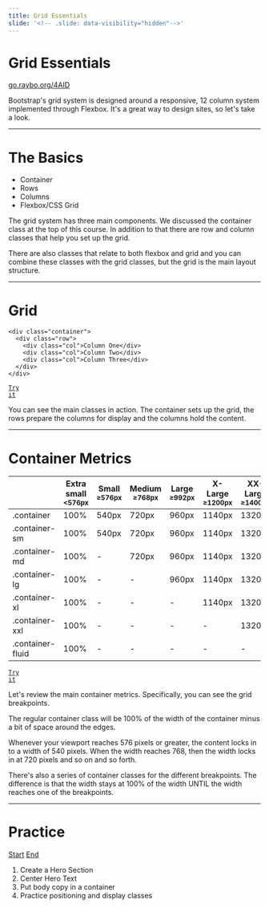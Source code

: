```yaml
---
title: Grid Essentials
slide: '<!-- .slide: data-visibility="hidden"-->'
---
```


<!-- .slide: data-state="layout-title" class="bg-dark"-->

# Grid Essentials

<div class="slide-link"><a href="https://go.raybo.org/4AID"><i class="fab fa-slideshare"></i> go.raybo.org/4AID</a></div>

> >

Bootstrap's grid system is designed around a responsive, 12 column system implemented through Flexbox. It's a great way to design sites, so let's take a look.

---

# The Basics

- Container
- Rows
- Columns
- Flexbox/CSS Grid

> >

The grid system has three main components. We discussed the container class at the top of this course. In addition to that there are row and column classes that help you set up the grid.

There are also classes that relate to both flexbox and grid and you can combine these classes with the grid classes, but the grid is the main layout structure.

---

# Grid

```
<div class="container">
  <div class="row">
    <div class="col">Column One</div>
    <div class="col">Column Two</div>
    <div class="col">Column Three</div>
  </div>
</div>
```

<a href="https://codepen.io/planetoftheweb/pen/VwPxNMR" target="_blank"><code class="code-royal">Try it</code></a>

> >

You can see the main classes in action. The container sets up the grid, the rows prepare the columns for display and the columns hold the content.

---

# Container Metrics

|                  | Extra small<br><small><576px</small> | Small<br><small>≥576px</small> | Medium<br><small>≥768px</small> | Large<br><small>≥992px</small> | X-Large<br><small>≥1200px</small> | XX-Large<br><small>≥1400px</small> |
| ---------------- | ------------------------------------ | ------------------------------ | ------------------------------- | ------------------------------ | --------------------------------- | ---------------------------------- |
| .container       | 100%                                 | 540px                          | 720px                           | 960px                          | 1140px                            | 1320px                             |
| .container-sm    | 100%                                 | 540px                          | 720px                           | 960px                          | 1140px                            | 1320px                             |
| .container-md    | 100%                                 | -                              | 720px                           | 960px                          | 1140px                            | 1320px                             |
| .container-lg    | 100%                                 | -                              | -                               | 960px                          | 1140px                            | 1320px                             |
| .container-xl    | 100%                                 | -                              | -                               | -                              | 1140px                            | 1320px                             |
| .container-xxl   | 100%                                 | -                              | -                               | -                              | -                                 | 1320px                             |
| .container-fluid | 100%                                 | -                              | -                               | -                              | -                                 | -                                  |

<a href="https://codepen.io/planetoftheweb/pen/GRrmWpz" target="_blank"><code class="code-royal">Try it</code></a>

> >

Let's review the main container metrics. Specifically, you can see the grid breakpoints.

The regular container class will be 100% of the width of the container minus a bit of space around the edges.

Whenever your viewport reaches 576 pixels or greater, the content locks in to a width of 540 pixels. When the width reaches 768, then the width locks in at 720 pixels and so on and so forth.

There's also a series of container classes for the different breakpoints. The difference is that the width stays at 100% of the width UNTIL the width reaches one of the breakpoints.

---

<!-- .slide: data-state="layout-title" class="bg-dark"-->

# Practice

<div class="btn-group mt-3" role="group" aria-label="Basic example">
  <a type="button" class="animate__animated animate__backInLeft btn btn-lg btn-exciting text-white" href="https://codepen.io/planetoftheweb/pen/poRVmjL?editors=1000" target="_blank">Start</a>
  <a type="button" class="animate__animated animate__backInRight animate__slow btn btn-lg btn-primary text-white" href="https://codepen.io/planetoftheweb/pen/qBRYwQg?editors=1000" target="_blank">End</a>
</div>

1. Create a Hero Section
1. Center Hero Text
1. Put body copy in a container
1. Practice positioning and display classes
